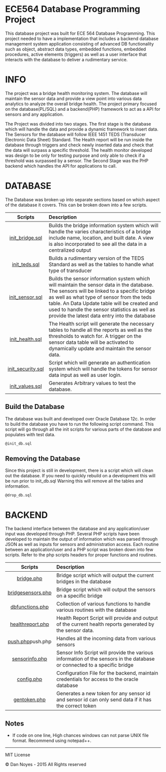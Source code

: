 # ECE564 Database Programming Project

This database project was built for ECE 564 Database Programming. This project needed to have a implementation that includes a backend database management system application consisting of advanced DB functionality such as object, abstract data types, embedded functions, embedded procedures, active elements (triggers) as well as a user interface that interacts with the database to deliver a rudimentary service.

INFO
=====

The project was a bridge health monitoring system. The database will maintain the sensor data and provide a view point into various data analytics to analyze the overall bridge health. The project primary focused on the database(PL/SQL) and a backend(PHP) framework to act as a API for sensors and any application.

The Project was divided into two stages. The first stage is the database which will handle the data and provide a dynamic framework to insert data. The Sensors for the database will follow IEEE 1451 TEDS (Transducer Electronic Data Sheet) Standard. The Health report will be run inside the database through triggers and check newly inserted data and check that the data will surpass a specific threshold. The health monitor developed was design to be only for testing purpose and only able to check if a threshold was surpassed by a sensor. The Second Stage was the PHP backend which handles the API for applications to call.

DATABASE
========

The Database was broken up into separate sections based on which aspect of the database it covers. This can be broken down into a few scripts.

| Scripts                               | Description                                       |
|:-------------------------------------:|:--------------------------------------------------|
|[init_bridge.sql](init_bridge.sql)     | Builds the bridge information system which will handle the varies characteristics of a bridge include name, location, and built date. A view is also incorporated to see all the data in a centralized output |
|[init_teds.sql](init_teds.sql)         | Builds a rudimentary version of the TEDS Standard as well as the tables to handle what type of transducer|
|[init_sensor.sql](init_sensor.sql)     | Builds the sensor information system which will maintain the sensor data in the database. The sensors will be linked to a specific bridge as well as what type of sensor from the teds table. An Data Update table will be created and used to handle the sensor statistics as well as provide the latest data entry into the database       |
|[init_health.sql](init_health.sql)     | The Health script will generate the necessary tables to handle all the reports as well as the thresholds to watch for. A trigger on the sensor data table will be activated to dynamically update and maintain the sensor data.     |
|[init_security.sql](init_security.sql) | Script which will generate an authentication system which will handle the tokens for sensor data input as well as user login.  |
|[init_values.sql](init_values.sql)     | Generates Arbitrary values to test the database. |

Build the Database
-----
The database was built and developed over Oracle Database 12c.
In order to build the database you have to run the following script command.
This script will go through all the init scripts for various parts of the database and populates with test data.

```
@init_db.sql
```

Removing the Database
-----
Since this project is still in development, there is a script which will clean out the database.
If you need to quickly rebuild on a development this will be run prior to init_db.sql
Warning this will remove all the tables and information.

```
@drop_db.sql
```
BACKEND
=======

The backend interface between the database and any application/user input was developed through PHP. Several PHP scripts have been developed to maintain the output of information which was parsed through JSON as well as inputs for sensors and administration access. Each routine between an application/user and a PHP script was broken down into few scripts. Refer to the php scripts headers for proper functions and routines.

| Scripts                               | Description                                       |
|:-------------------------------------:|:--------------------------------------------------|
|[bridge.php](bridge.php)               | Bridge script which will output the current bridges in the database |
|[bridgesensors.php](bridgesensors.php) | Bridge script which will output the sensors on a specific bridge |
|[dbfunctions.php](dbfunctions.php)     | Collection of various functions to handle various routines with the database |
|[healthreport.php](healthreport.php)   | Health Report Script will provide and output of the current health reports generated by the sensor data. |
|[push.php]()push.php                   | Handles all the incoming data from various sensors |
|[sensorinfo.php](sensorinfo.php)       | Sensor Info Script will provide the various information of the sensors in the database or connected to a specific bridge |
|[config.php](config.php)               | Configuration File for the backend, maintain credentials for access to the oracle database |
|[gentoken.php](gentoken.php)           | Generates a new token for any sensor id and sensor id can only send data if it has the correct token |

Notes
-----
* If code on one line, High chances windows can not parse UNIX file format. Recommend using notepad++.

-----
MIT License

© Dan Noyes - 2015 All Rights reserved
